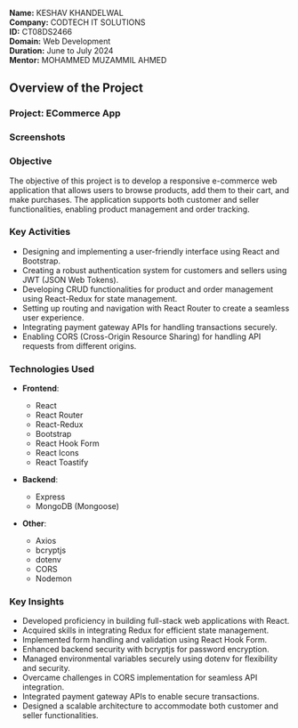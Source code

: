 **Name:** KESHAV KHANDELWAL  
**Company:** CODTECH IT SOLUTIONS  
**ID:** CT08DS2466  
**Domain:** Web Development  
**Duration:** June to July 2024  
**Mentor:** MOHAMMED MUZAMMIL AHMED

## Overview of the Project

### Project: ECommerce App

### Screenshots

### Objective

The objective of this project is to develop a responsive e-commerce web application that allows users to browse products, add them to their cart, and make purchases. The application supports both customer and seller functionalities, enabling product management and order tracking.

### Key Activities

-   Designing and implementing a user-friendly interface using React and Bootstrap.
-   Creating a robust authentication system for customers and sellers using JWT (JSON Web Tokens).
-   Developing CRUD functionalities for product and order management using React-Redux for state management.
-   Setting up routing and navigation with React Router to create a seamless user experience.
-   Integrating payment gateway APIs for handling transactions securely.
-   Enabling CORS (Cross-Origin Resource Sharing) for handling API requests from different origins.

### Technologies Used

-   **Frontend**:

    -   React
    -   React Router
    -   React-Redux
    -   Bootstrap
    -   React Hook Form
    -   React Icons
    -   React Toastify

-   **Backend**:

    -   Express
    -   MongoDB (Mongoose)

-   **Other**:
    -   Axios
    -   bcryptjs
    -   dotenv
    -   CORS
    -   Nodemon

### Key Insights

-   Developed proficiency in building full-stack web applications with React.
-   Acquired skills in integrating Redux for efficient state management.
-   Implemented form handling and validation using React Hook Form.
-   Enhanced backend security with bcryptjs for password encryption.
-   Managed environmental variables securely using dotenv for flexibility and security.
-   Overcame challenges in CORS implementation for seamless API integration.
-   Integrated payment gateway APIs to enable secure transactions.
-   Designed a scalable architecture to accommodate both customer and seller functionalities.
